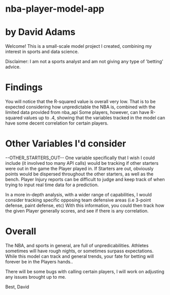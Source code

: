 # nba-player-model-app
# by David Adams

Welcome! This is a small-scale model project I created, combining my interest in sports and data science.

Disclaimer: I am not a sports analyst and am not giving any type of 'betting' advice.


# Findings

You will notice that the R-squared value is overall very low. That is to be expected considering how unpredictable the NBA is, combined with the limited data provided from nba_api
Some players, however, can have R-squared values up to .4, showing that the variables tracked in the model can have some decent correlation for certain players.

# Other Variables I'd consider

--OTHER_STARTERS_OUT--
One variable specifically that I wish I could include (it involved too many API calls) would be tracking if other starters were out in the game the Player played in.
If Starters are out, obviously points would be dispersed throughout the other starters, as well as the bench. 
Player Injury reports can be difficult to judge and keep track of when trying to input real time data for a prediction. 

In a more in-depth analysis, with a wider range of capabilities, I would consider tracking specific opposing team defensive areas (i.e 3-point defense, paint defense, etc)
With this information, you could then track how the given Player generally scores, and see if there is any correlation.


# Overall
The NBA, and sports in general, are full of unpredicabilities. Athletes sometimes will have rough nights, or sometimes surpass expectations.
While this model can track and general trends, your fate for betting will forever be in the Players hands..

There will be some bugs with calling certain players, I will work on adjusting any issues brought up to me.

Best,
David


